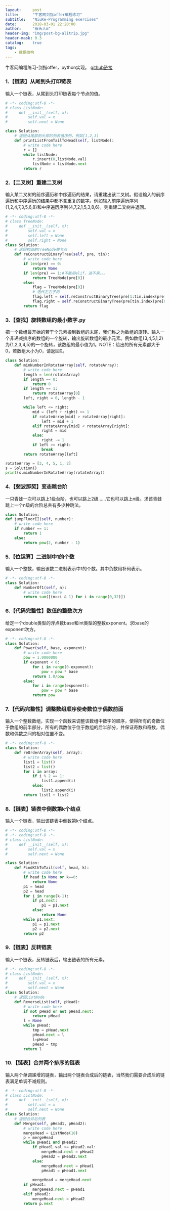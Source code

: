 ```yaml
---
layout:     post
title:      "牛客网剑指offer编程练习"
subtitle:   "NiuKe-Programming exercises"
date:       2018-03-01 22:20:00
author:     "石头人m"
header-img: "img/post-bg-alitrip.jpg"
header-mask: 0.3
catalog:    true
tags:
    - 数据结构
---
```


牛客网编程练习-剑指offer，python实现。
[github链接](https://github.com/stormstone/FindAJob/tree/master/ProgrammingExercises)


### 1.【链表】从尾到头打印链表
输入一个链表，从尾到头打印链表每个节点的值。

```python
# -*- coding:utf-8 -*-
# class ListNode:
#     def __init__(self, x):
#         self.val = x
#         self.next = None

class Solution:
    # 返回从尾部到头部的列表值序列，例如[1,2,3]
    def printListFromTailToHead(self, listNode):
        # write code here
        r = []
        while listNode:
            r.insert(0,listNode.val)
            listNode = listNode.next
        return r
```

### 2.【二叉树】重建二叉树
输入某二叉树的前序遍历和中序遍历的结果，请重建出该二叉树。假设输入的前序遍历和中序遍历的结果中都不含重复的数字。例如输入前序遍历序列{1,2,4,7,3,5,6,8}和中序遍历序列{4,7,2,1,5,3,8,6}，则重建二叉树并返回。

```python
# -*- coding:utf-8 -*-
# class TreeNode:
#     def __init__(self, x):
#         self.val = x
#         self.left = None
#         self.right = None
class Solution:
    # 返回构造的TreeNode根节点
    def reConstructBinaryTree(self, pre, tin):
        # write code here
        if len(pre) == 0:
            return None
        if len(pre) == 1:#不能用elif，进不来。。。
            return TreeNode(pre[0])
        else:
            flag = TreeNode(pre[0])
            # 迭代左右子树
            flag.left = self.reConstructBinaryTree(pre[1:tin.index(pre[0])+1],tin[:tin.index(pre[0])])
            flag.right = self.reConstructBinaryTree(pre[tin.index(pre[0])+1:],tin[tin.index(pre[0])+1:])
        return flag
```

### 3.【查找】旋转数组的最小数字.py
把一个数组最开始的若干个元素搬到数组的末尾，我们称之为数组的旋转。输入一个非递减排序的数组的一个旋转，输出旋转数组的最小元素。例如数组{3,4,5,1,2}为{1,2,3,4,5}的一个旋转，该数组的最小值为1。NOTE：给出的所有元素都大于0，若数组大小为0，请返回0。

```python
class Solution:
    def minNumberInRotateArray(self, rotateArray):
        # write code here
        length = len(rotateArray)
        if length == 0:
            return 0
        if length == 1:
            return rotateArray[0]
        left, right = 0, length - 1

        while left <= right:
            mid = (left + right) >> 1
            if rotateArray[mid] > rotateArray[right]:
                left = mid + 1
            elif rotateArray[mid] < rotateArray[right]:
                right = mid
            else:
                right -= 1
            if left >= right:
                break
        return rotateArray[left]

rotateArray = [3, 4, 5, 1, 2]
s = Solution()
print(s.minNumberInRotateArray(rotateArray))
```

### 4.【斐波那契】变态跳台阶
一只青蛙一次可以跳上1级台阶，也可以跳上2级……它也可以跳上n级。求该青蛙跳上一个n级的台阶总共有多少种跳法。
```python
class Solution:
def jumpFloorII(self, number):
    # write code here
    if number == 1:
        return 1
    else:
        return pow(2, number - 1)
```

### 5.【位运算】二进制中1的个数
输入一个整数，输出该数二进制表示中1的个数。其中负数用补码表示。
```python
# -*- coding:utf-8 -*-
class Solution:
    def NumberOf1(self, n):
        # write code here
        return sum([(n>>i & 1) for i in range(0,32)])
```

### 6.【代码完整性】数值的整数次方 
给定一个double类型的浮点数base和int类型的整数exponent。求base的exponent次方。
```python
# -*- coding:utf-8 -*-
class Solution:
    def Power(self, base, exponent):
        # write code here
        pow = 1.0000000
        if exponent < 0:
            for i in range(0-exponent):
                pow = pow * base
            return 1.0/pow
        else:
            for i in range(exponent):
                pow = pow * base
            return pow
```

### 7.【代码完整性】调整数组顺序使奇数位于偶数前面 
输入一个整数数组，实现一个函数来调整该数组中数字的顺序，使得所有的奇数位于数组的前半部分，所有的偶数位于位于数组的后半部分，并保证奇数和奇数，偶数和偶数之间的相对位置不变。
```python
# -*- coding:utf-8 -*-
class Solution:
    def reOrderArray(self, array):
        # write code here
        list1 = list()
        list2 = list()
        for i in array:
            if i % 2 == 1:
                list1.append(i)
            else:
                list2.append(i)
        return list1 + list2
```

### 8.【链表】链表中倒数第k个结点 
输入一个链表，输出该链表中倒数第k个结点。
```python
# -*- coding:utf-8 -*-
# -*- coding:utf-8 -*-
# class ListNode:
#     def __init__(self, x):
#         self.val = x
#         self.next = None

class Solution:
    def FindKthToTail(self, head, k):
        # write code here
        if head is None or k==0:
            return None
        p1 = head
        p2 = head
        for i in range(k-1):
            if p1.next:
                p1 = p1.next
            else:
                return None
        while p1.next:
            p1 = p1.next
            p2 = p2.next
        return p2
```

### 9.【链表】反转链表
输入一个链表，反转链表后，输出链表的所有元素。
```python
# -*- coding:utf-8 -*-
# class ListNode:
#     def __init__(self, x):
#         self.val = x
#         self.next = None
class Solution:
    # 返回ListNode
    def ReverseList(self, pHead):
        # write code here
        if not pHead or not pHead.next:
            return pHead
        l = None
        while pHead:
            tmp = pHead.next
            pHead.next = l
            l=pHead
            pHead = tmp
        return l
```

### 10.【链表】合并两个排序的链表 
输入两个单调递增的链表，输出两个链表合成后的链表，当然我们需要合成后的链表满足单调不减规则。
```python
# -*- coding:utf-8 -*-
# class ListNode:
#     def __init__(self, x):
#         self.val = x
#         self.next = None
class Solution:
    # 返回合并后列表
    def Merge(self, pHead1, pHead2):
        # write code here
        mergeHead = ListNode(18)
        p = mergeHead
        while pHead1 and pHead2:
            if pHead1.val >= pHead2.val:
                mergeHead.next = pHead2
                pHead2 = pHead2.next
            else:
                mergeHead.next = pHead1
                pHead1 = pHead1.next
                  
            mergeHead = mergeHead.next
        if pHead1:
            mergeHead.next = pHead1
        elif pHead2:
            mergeHead.next = pHead2
        return p.next
```

